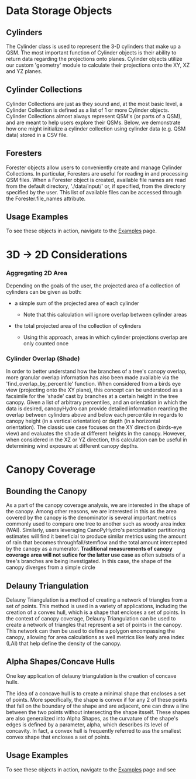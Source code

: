 
# Data Storage Objects

## Cylinders
The Cylinder class is used to represent the 3-D cylinders that make up a QSM. The most important function of Cylinder objects is their ability to return data regarding the projections onto planes. Cylinder objects utilize our custom 'geometry' module to calculate their projections onto the XY, XZ and YZ planes.

## Cylinder Collections
Cylinder Collections are just as they sound and, at the most basic level, a Cylinder Collection is defined as a list of 1 or more Cylinder objects. Cylinder Collections almost always represent QSM's (or parts of a QSM), and are meant to help users explore their QSMs. Below, we demonstrate how one might initialize a cylinder collection using cylinder data (e.g. QSM data) stored in a CSV file.

## Foresters
Forester objects allow users to conveniently create and manage Cylinder Collections. In particular, Foresters are useful for reading in and processing QSM files. When a Forester object is created, available file names are read from the default directory, './data/input/' or, if specified, from the directory specified by the user. This list of available files can be accessed through the Forester.file_names attribute.

## Usage Examples
To see these objects in action, navigate to the [Examples](../examples/examples_index.md) page.

# 3D -> 2D Considerations 

### Aggregating 2D Area

Depending on the goals of the user, the projected area of a collection of cylinders can be given as both:

- a simple sum of the projected area of each cylinder
  - Note that this calculation will ignore overlap between cylinder areas

- the total projected area of the collection of cylinders
  - Using this approach, areas in which cylinder projections overlap are only counted once

### Cylinder Overlap (Shade)

In order to better understand how the branches of a tree's canopy overlap, more granular overlap information has also been made available via the 'find_overlap_by_percentile' function. When considered from a birds eye view (projecting onto the XY plane), this concept can be understood as a facsimile for the 'shade' cast by branches at a certain height in the tree canopy.
Given a list of arbitrary percentiles, and an orientation in which the data is desired, canopyHydro can provide detailed information rearding the overlap between cylinders above and below each percentile in regards to canopy height (in a vertical orientation) or depth (in a horizontal orientation). 
The classic use case focuses on the XY direction (birds-eye view) and evaluates the shade at different heights in the canopy. However, when considered in the XZ or YZ direction, this calculation can be useful in determining wind exposure at different canopy depths.


# Canopy Coverage

## Bounding the Canopy
As a part of the canopy coverage analysis, we are interested in the shape of the canopy. Among other reasons, we are interested in this as the area covered by the canopy is the denominator is several important metrics commonly used to compare one tree to another such as woody area index (WAI). Similarly, users leveraging CanoPyHydro's percipitation partitioning estimates will find it beneficial to produce similar metrics using the amount of rain that becomes throughfall/stemflow and the total amount intercepted by the canopy as a numerator.
**Traditional measurements of canopy coverage area will not sufice for the latter use case** as often subsets of a tree's branches are being investigated. In this case, the shape of the canopy diverges from a simple circle

## Delauny Triangulation
Delauny Triangulation is a method of creating a network of triangles from a set of points. This method is used in a variety of applications, including the creation of a convex hull, which is a shape that encloses a set of points. In the context of canopy coverage, Delauny Triangulation can be used to create a network of triangles that represent a set of points in the canopy. This network can then be used to define a polygon encompassing the canopy, allowing for area calculations as well metrics like leafy area index (LAI) that help define the density of the canopy.

## Alpha Shapes/Concave Hulls
One key application of delauny triangulation is the creation of concave hulls.

The idea of a concave hull is to create a minimal shape that encloses a set of points. More specifically, the shape is convex if for any 2 of these points that fall on the boundary of the shape and are adjacent, one can draw a line between the two points without intersecting the shape itsself. These shapes are also generalized into Alpha Shapes, as the curvature of the shape's edges is defined by a parameter, alpha, which describes its level of concavity. In fact, a convex hull is frequently referred to ass the smallest convex shape that encloses a set of points.


## Usage Examples
To see these objects in action, navigate to the [Examples](../examples/examples_index.md) page and see
